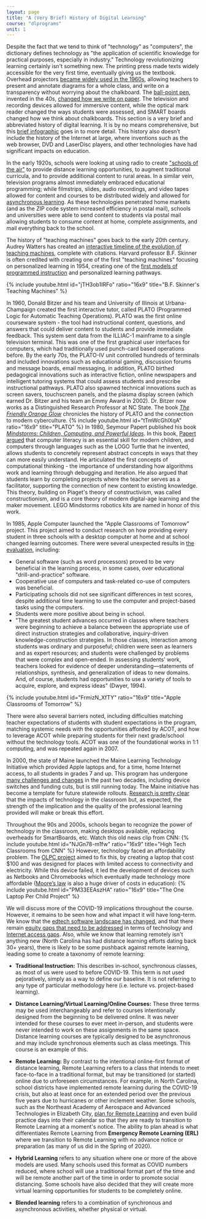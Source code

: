 ```yaml
---
layout: page
title: "A (Very Brief) History of Digital Learning"
course: "dlprograms"
unit: 1
---
```


Despite the fact that we tend to think of "technology" as "computers", the dictionary defines technology as "the application of scientific knowledge for practical purposes, especially in industry." Technology revolutionizing learning certainly isn't something new. The printing press made texts widely accessible for the very first time, eventually giving us the textbook. Overhead projectors [became widely used in the 1960s][1], allowing teachers to present and annotate diagrams for a whole class, and write on a transparency without worrying about the chalkboard. The [ball-point pen][2], invented in the 40s, [changed how we write on paper][3]. The television and recording devices allowed for immersive content, while the optical mark reader changed the ways students were assessed, and SMART boards changed how we think about chalkboards. This section is a very brief and abbreviated history of digital learning. It is by no means comprehensive, but this [brief infographic][4] goes in to more detail. This history also doesn’t include the history of the Internet at large, where inventions such as the web browser, DVD and LaserDisc players, and other technologies have had significant impacts on education.

In the early 1920s, schools were looking at using radio to create ["schools of the air"][5] to provide distance learning opportunities, to augment traditional curricula, and to provide additional content to rural areas. In a similar vein, television programs almost immediately embraced educational programming; while filmstrips, slides, audio recordings, and video tapes allowed for content and courses to be distributed widely and allowed for [asynchronous learning][6]. As these technologies penetrated home markets (and as the ZIP code system increased efficiency in postal mail), schools and universities were able to send content to students via postal mail allowing students to consume content at home, complete assignments, and mail everything back to the school.

The history of "teaching machines" goes back to the early 20th century. Audrey Watters has created an [interactive timeline of the evolution of teaching machines][7], complete with citations. Harvard professor B.F. Skinner is often credited with creating one of the first "teaching machines" focusing on personalized learning in 1954, creating one of the [first models of programmed instruction][8] and personalized learning pathways.

{% include youtube.html id="jTH3ob1IRFo" ratio="16x9" title="B.F. Skinner's Teaching Machines" %}

In 1960, Donald Bitzer and his team and University of Illinois at Urbana-Champaign created the first interactive tutor, called PLATO (Programmed Logic for Automatic Teaching Operations). PLATO was the first online courseware system - the tool had instructional content, questions, and answers that could deliver content to students and provide immediate feedback. This system sent data from the ILLIAC-1 mainframe to a single television terminal. This was one of the first graphical user interfaces for computers, which had traditionally used punch-card based operations before. By the early 70s, the PLATO-IV unit controlled hundreds of terminals and included innovations such as educational gaming, discussion forums and message boards, email messaging, in addition, PLATO birthed pedagogical innovations such as interactive fiction, online newspapers and intelligent tutoring systems that could assess students and prescribe instructional pathways. PLATO also spawned technical innovations such as screen savers,  touchscreen panels, and the plasma display screen (which earned Dr. Bitzer and his team an Emmy Award in 2002). Dr. Bitzer now works as a Distinguished Research Professor at NC State. The book [*The Friendly Orange Glow*][9] chronicles the history of PLATO and the connection to modern cyberculture. 
{% include youtube.html id="tTmWcGhlXqA" ratio="16x9" title="PLATO" %}
In 1980, Seymour Papert published his book [*Mindstorms: Children, Computing, and Powerful Ideas*][10]. In this book, [Papert argued][11] that computer literacy is an essential skill for modern children, and computers through languages such as the LOGO Turtle that he invented, allows students to concretely represent abstract concepts in ways that they can more easily understand. He articulated the first concepts of computational thinking - the importance of understanding how algorithms work and learning through debugging and iteration. He also argued that students learn by completing projects where the teacher serves as a facilitator, supporting the connection of new content to existing knowledge. This theory, building on Piaget's theory of constructivism, was called constructionism, and is a core theory of modern digital-age learning and the maker movement. LEGO Mindstorms robotics kits are named in honor of this work.

In 1985, Apple Computer launched the "Apple Classrooms of Tomorrow" project. This project aimed to conduct research on how providing every student in three schools with a desktop computer at home and at school changed learning outcomes. There were several unexpected results in [the evaluation][12], including:
* General software (such as word processors) proved to be very beneficial in the learning process, in some cases, over educational "drill-and-practice" software.
* Cooperative use of computers and task-related co-use of computers was beneficial.
* Participating schools did not see significant differences in test scores, despite additional time learning to use the computer and project-based tasks using the computers.
* Students were more positive about being in school.
* "The greatest student advances occurred in classes where teachers were beginning to achieve a balance between the appropriate use of direct instruction strategies and collaborative, inquiry-driven knowledge-construction strategies. In those classes, interaction among students was ordinary and purposeful; children were seen as learners and as expert resources; and students were challenged by problems that were complex and open-ended. In assessing students' work, teachers looked for evidence of deeper understanding—statements of relationships, synthesis, and generalization of ideas to new domains. And, of course, students had opportunities to use a variety of tools to acquire, explore, and express ideas" (Dwyer, 1994).

{% include youtube.html id="FrmizN_XfTY" ratio="16x9" title="Apple Classrooms of Tomorrow" %}

There were also several barriers noted, including difficulties matching teacher expectations of students with student expectations in the program, matching systemic needs with the opportunities afforded by ACOT, and how to leverage ACOT while preparing students for their next grade/school without the technology tools. ACOT was one of the foundational works in 1:1 computing, and was repeated again in 2007.

In 2000, the state of Maine launched the Maine Learning Technology Initiative which provided Apple laptops and, for a time, home Internet access, to all students in grades 7 and up. This program has undergone [many challenges and changes][13] in the past two decades, including device switches and funding cuts, but is still running today. The Maine initiative has become a template for future statewide rollouts.  [Research is pretty clear][14] that the impacts of technology in the classroom but, as expected, the strength of the implication and the quality of the professional learning provided will make or break this effort.

Throughout the 90s and 2000s, schools began to recognize the power of technology in the classroom, making desktops available, replacing overheads for SmartBoards, etc. Watch this old news clip from CNN:
{% include youtube.html id="NJGn78-m1fw" ratio="16x9" title="High Tech Classrooms from CNN" %}
However, technology faced an affordability problem. The [OLPC project][15] aimed to fix this, by creating a laptop that cost $100 and was designed for places with limited access to connectivity and electricity. While this device failed, it led the development of devices such as Netbooks and Chromebooks which eventually made technology more affordable ([Moore’s law][16] is also a huge driver of costs in education):
{% include youtube.html id="PM33EEAszHA" ratio="16x9" title="The One Laptop Per Child Project" %}

We will discuss more of the COVID-19 implications throughout the course. However, it remains to be seen how and what impact it will have long-term. We know that the [edtech software landscape has changed](https://www.edweek.org/technology/pandemic-tech-tools-that-are-here-to-stay/2022/03), and that there remain [equity gaps that need to be addressed](https://learnplatform.com/insights/infographic/2020-digital-equity-in-review) in terms of technology and [Internet access gaps](https://nces.ed.gov/blogs/nces/post/students-internet-access-before-and-during-the-coronavirus-pandemic-by-household-socioeconomic-status). Also, while we know that learning remotely isn't anything new (North Carolina has had distance learning efforts dating back 30+ years), there is likely to be some pushback against remote learning, leading some to create a taxonomy of remote learning: 

* **Traditional Instruction:** This describes in-school, synchronous classes, as most of us were used to before COVID-19. This term is not used pejoratively, simply as a way to define our baseline. It is not referring to any type of particular methodology here (i.e. lecture vs. project-based learning).

* **Distance Learning/Virtual Learning/Online Courses:** These three terms may be used interchangeably and refer to courses intentionally designed from the beginning to be delivered online. It was never intended for these courses to ever meet in-person, and students were never intended to work on these assignments in the same space. Distance learning courses are typically designed to be asynchronous and may include synchronous elements such as class meetings. This course is an example of this. 

* **Remote Learning:** By contrast to the intentional online-first format of distance learning, Remote Learning refers to a class that intends to meet face-to-face in a traditional format, but may be transitioned (or started) online due to unforeseen circumstances. For example, in North Carolina, school districts have implemented remote learning during the COVID-19 crisis, but also at least once for an extended period over the previous five years due to hurricanes or other inclement weather. Some schools, such as the Northeast Academy of Aerospace and Advanced Technologies in Elizabeth City, [plan for Remote Learning](https://docs.google.com/presentation/d/1sXkzC1KVpJGdVWlv-SCtR3y79WBAfXnxV1Bi7-a3uiY/edit#slide=id.g71519b29c2_0_87) and even build practice days into their calendar so that they are ready to transition to Remote Learning at a moment's notice. The ability to plan ahead is what differentiates Remote Learning from **Emergency Remote Learning (ERL)** where we transition to Remote Learning with no advance notice or preparation (as many of us did in the Spring of 2020).

* **Hybrid Learning** refers to any situation where one or more of the above models are used. Many schools used this format as COVID numbers reduced, where school will use a traditional format part of the time and will be remote another part of the time in order to promote social distancing. Some schools have also decided that they will create more virtual learning opportunities for students to be completely online.

* **Blended learning** refers to a combination of synchronous and asynchronous activities, whether physical or virtual.


[1]:	https://americanhistory.si.edu/mobilizing-minds/overhead-projectors
[2]:	https://en.wikipedia.org/wiki/Ballpoint_pen
[3]:	https://www.theatlantic.com/technology/archive/2015/08/ballpoint-pens-object-lesson-history-handwriting/402205/
[4]:	https://cdn-infographic.pressidium.com/wp-content/uploads/How-Technology-in-Schools-Has-Changed-Over-Time-Infographic-960x3982.png
[5]:	https://blogs.ubc.ca/etec540sept09/2009/10/28/on-the-air-educational-radio-its-history-and-effect-on-literacy-and-educational-technology-by-michael-haworth-stephanie-hopkins/
[6]:	https://www.edglossary.org/asynchronous-learning/
[7]:	http://teachingmachin.es/timeline.html
[8]:	https://www.bfskinner.org/wp-content/uploads/2014/02/teaching-machines-1958.pdf
[9]:	https://www.amazon.com/Friendly-Orange-Glow-Untold-Cyberculture/dp/B0777XSZKW/ref=sr_1_1?keywords=PLATO+orange+glow&qid=1577810197&sr=8-1
[10]:	https://docs.google.com/viewer?a=v&pid=sites&srcid=ZGVmYXVsdGRvbWFpbnxha2hsYWdoZWF8Z3g6NzgyOWYxNWNjMjE5ZjVh
[11]:	https://medium.com/bits-and-behavior/mindstorms-what-did-papert-argue-and-what-does-it-mean-for-learning-and-education-c8324b58aca4
[12]:	http://www.ascd.org/publications/educational-leadership/apr94/vol51/num07/Apple-Classrooms-of-Tomorrow@-What-We%27ve-Learned.aspx
[13]:	http://hackeducation.com/2015/03/02/maine-laptops
[14]:	https://www.edutopia.org/discussion/what-research-says-about-11
[15]:	http://one.laptop.org
[16]:	https://www.investopedia.com/terms/m/mooreslaw.asp